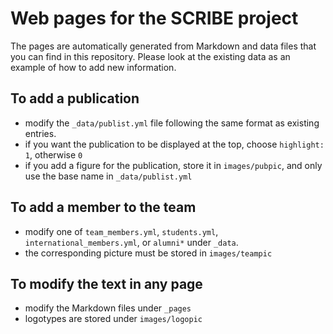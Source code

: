 # Web pages for the SCRIBE project

The pages are automatically generated from Markdown and data files that you can find in this repository. Please look at the existing data as an example of how to add new information.

## To add a publication
- modify the `_data/publist.yml` file following the same format as existing entries.
- if you want the publication to be displayed at the top, choose `highlight: 1`, otherwise `0`
- if you add a figure for the publication, store it in `images/pubpic`, and only use the base name in  `_data/publist.yml`

## To add a member to the team
- modify one of `team_members.yml`, `students.yml`, `international_members.yml`, or `alumni*` under `_data`.
- the corresponding picture must be stored in `images/teampic`

## To modify the text in any page
- modify the Markdown files under `_pages`
- logotypes are stored under `images/logopic`
